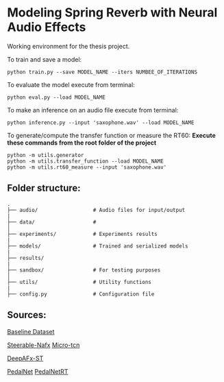 # Modeling Spring Reverb with Neural Audio Effects
Working environment for the thesis project.


To train and save a model:
```
python train.py --save MODEL_NAME --iters NUMBEE_OF_ITERATIONS
```

To evaluate the model execute from terminal:
```
python eval.py --load MODEL_NAME 
```

To make an inference on an audio file execute from terminal:
```
python inference.py --input 'saxophone.wav' --load MODEL_NAME
```

To generate/compute the transfer function or measure the RT60:
**Execute these commands from the root folder of the project**
```
python -m utils.generator 
python -m utils.transfer_function --load MODEL_NAME
python -m utils.rt60_measure --input 'saxophone.wav'
```


## Folder structure:
```
.
├── audio/                  # Audio files for input/output
|  
├── data/                   # 
│
├── experiments/            # Experiments results          
|
├── models/                 # Trained and serialized models
|
├── results/
|
├── sandbox/                # For testing purposes
│
├── utils/                  # Utility functions
|
├── config.py               # Configuration file
```

## Sources:
[Baseline Dataset](https://zenodo.org/record/3746119)


[Steerable-Nafx](https://github.com/csteinmetz1/steerable-nafx)
[Micro-tcn](https://github.com/csteinmetz1/micro-tcn.git)

[DeepAFx-ST](https://github.com/adobe-research/DeepAFx-ST#style-evaluation)

[PedalNet](https://github.com/teddykoker/pedalnet)
[PedalNetRT](https://github.com/GuitarML/PedalNetRT)

